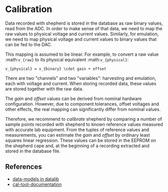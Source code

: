 # Calibration

Data recorded with shepherd is stored in the database as raw binary values, read from the ADC.
In order to make sense of that data, we need to map the raw values to physical voltage and current values.
Similarly, for emulation, we need to map physical voltage and current values to binary values that can be fed to the DAC.

This mapping is assumed to be linear.
For example, to convert a raw value :math:`v_{raw}` to its physical equivalent :math:`v_{physical}`:

```{math}
v_{physical} = v_{binary} \cdot gain + offset
```

There are two "channels" and two "variables": harvesting and emulation, each with voltage and current.
When storing recorded data, these values are stored together with the raw data.

The *gain* and *offset* values can be derived from nominal hardware configuration.
However, due to component tolerances, offset voltages and other effects, the real mapping can significantly differ from nominal values.

Therefore, we recommend to *calibrate* shepherd by comparing a number of sample points recorded with shepherd to known reference values measured with accurate lab equipment.
From the tuples of reference values and measurements, you can estimate the *gain* and *offset* by ordinary least squares linear regression.
These values can be stored in the EEPROM on the shepherd cape and, at the beginning of a recording extracted and stored in the database file.

## References

- [data-models in datalib](https://github.com/orgua/shepherd-datalib/blob/main/shepherd_core/shepherd_core/data_models/base/calibration.py)
- [cal-tool-documentation](../external/readme_cal.md)
